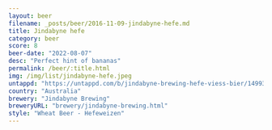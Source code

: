 ```yaml
---
layout: beer
filename: _posts/beer/2016-11-09-jindabyne-hefe.md
title: Jindabyne hefe
category: beer
score: 8
beer-date: "2022-08-07"
desc: "Perfect hint of bananas"
permalink: /beer/:title.html
img: /img/list/jindabyne-hefe.jpeg
untappd: "https://untappd.com/b/jindabyne-brewing-hefe-viess-bier/1499327"
country: "Australia"
brewery: "Jindabyne Brewing"
breweryURL: "brewery/jindabyne-brewing.html"
style: "Wheat Beer - Hefeweizen"
---
```


